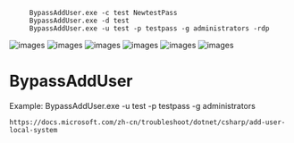 
         BypassAddUser.exe -c test NewtestPass
         BypassAddUser.exe -d test
         BypassAddUser.exe -u test -p testpass -g administrators -rdp
![images](https://github.com/TryA9ain/BypassAddUser_new/blob/master/Snipaste_2020-12-12_12-32-57.jpg)
![images](https://github.com/TryA9ain/BypassAddUser_new/blob/master/Snipaste_2020-12-12_12-43-26.jpg)
![images](https://github.com/TryA9ain/BypassAddUser_new/blob/master/Snipaste_2020-12-12_12-43-40.jpg)
![images](https://github.com/TryA9ain/BypassAddUser_new/blob/master/Snipaste_2020-12-12_12-43-48.jpg)
![images](https://github.com/TryA9ain/BypassAddUser_new/blob/master/Snipaste_2020-12-12_13-04-30.jpg)
![images](https://github.com/TryA9ain/BypassAddUser_new/blob/master/Snipaste_2020-12-12_13-04-43.jpg)
# BypassAddUser
Example: BypassAddUser.exe -u test -p testpass -g administrators
```
https://docs.microsoft.com/zh-cn/troubleshoot/dotnet/csharp/add-user-local-system
